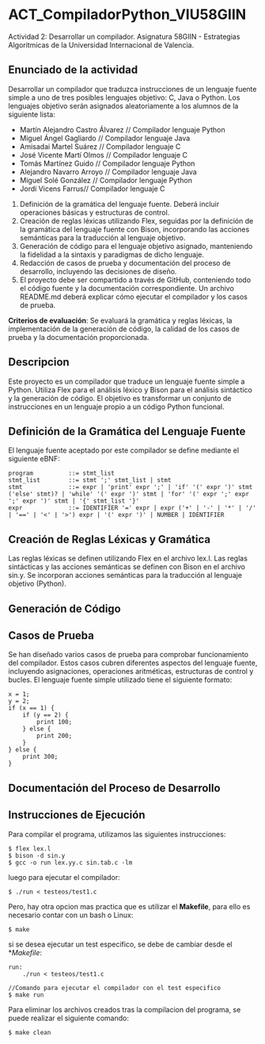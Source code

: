 # ACT_CompiladorPython_VIU58GIIN
Actividad 2: Desarrollar un compilador. Asignatura 58GIIN - Estrategias Algoritmicas de la Universidad Internacional de Valencia.

## Enunciado de la actividad
Desarrollar un compilador que traduzca instrucciones de un lenguaje fuente simple a uno de tres posibles lenguajes objetivo: C, Java o Python. Los lenguajes objetivo serán asignados aleatoriamente a los alumnos de la siguiente lista:

- Martín Alejandro Castro Álvarez  // Compilador lenguaje Python
- Miguel Ángel Gagliardo // Compilador lenguaje Java
- Amisadai Martel Suárez // Compilador lenguaje C
- José Vicente Martí Olmos // Compilador lenguaje C
- Tomás Martínez Guido // Compilador lenguaje Python
- Alejandro Navarro Arroyo // Compilador lenguaje Java 
- Miguel Solé González // Compilador lenguaje Python
- Jordi Vicens Farrus// Compilador lenguaje C 

1. Definición de la gramática del lenguaje fuente. Deberá incluir operaciones básicas y estructuras de control.
2. Creación de reglas léxicas utilizando Flex, seguidas por la definición de la gramática del lenguaje fuente con Bison, incorporando las acciones semánticas para la traducción al lenguaje objetivo.
3. Generación de código para el lenguaje objetivo asignado, manteniendo la fidelidad a la sintaxis y paradigmas de dicho lenguaje.
4. Redacción de casos de prueba y documentación del proceso de desarrollo, incluyendo las decisiones de diseño.
5. El proyecto debe ser compartido a través de GitHub, conteniendo todo el código fuente y la documentación correspondiente. Un archivo README.md deberá explicar cómo ejecutar el compilador y los casos de prueba.

**Criterios de evaluación**: Se evaluará la gramática y reglas léxicas, la implementación de la generación de código, la calidad de los casos de prueba y la documentación proporcionada.

## Descripcion
Este proyecto es un compilador que traduce un lenguaje fuente simple a Python. Utiliza Flex para el análisis léxico y Bison para el análisis sintáctico y la generación de código. El objetivo es transformar un conjunto de instrucciones en un lenguaje propio a un código Python funcional.

## Definición de la Gramática del Lenguaje Fuente
El lenguaje fuente aceptado por este compilador se define mediante el siguiente eBNF:

```shell
program          ::= stmt_list
stmt_list        ::= stmt ';' stmt_list | stmt
stmt             ::= expr | 'print' expr ';' | 'if' '(' expr ')' stmt ('else' stmt)? | 'while' '(' expr ')' stmt | 'for' '(' expr ';' expr ';' expr ')' stmt | '{' stmt_list '}'
expr             ::= IDENTIFIER '=' expr | expr ('+' | '-' | '*' | '/' | '==' | '<' | '>') expr | '(' expr ')' | NUMBER | IDENTIFIER

```
## Creación de Reglas Léxicas y Gramática
Las reglas léxicas se definen utilizando Flex en el archivo lex.l. Las reglas sintácticas y las acciones semánticas se definen con Bison en el archivo sin.y. Se incorporan acciones semánticas para la traducción al lenguaje objetivo (Python).
## Generación de Código

## Casos de Prueba
Se han diseñado varios casos de prueba para comprobar funcionamiento del compilador. Estos casos cubren diferentes aspectos del lenguaje fuente, incluyendo asignaciones, operaciones aritméticas, estructuras de control y bucles. El lenguaje fuente simple utilizado tiene el siguiente formato: 
```shell
x = 1;
y = 2;
if (x == 1) {
    if (y == 2) {
        print 100;
    } else {
        print 200;
    }
} else {
    print 300;
}
```
## Documentación del Proceso de Desarrollo

## Instrucciones de Ejecución
Para compilar el programa, utilizamos las siguientes instrucciones:
```shell
$ flex lex.l
$ bison -d sin.y
$ gcc -o run lex.yy.c sin.tab.c -lm
```
luego para ejecutar el compilador:
```shell
$ ./run < testeos/test1.c
```
Pero, hay otra opcion mas practica que es utilizar el **Makefile**, para ello es necesario contar con un bash o Linux:
```shell
$ make
```
si se desea ejecutar un test especifico, se debe de cambiar desde el **Makefile*:
```shell
run:
	./run < testeos/test1.c

//Comando para ejecutar el compilador con el test especifico
$ make run
```
Para eliminar los archivos creados tras la compilacion del programa, se puede realizar el siguiente comando:
```shell
$ make clean
```

